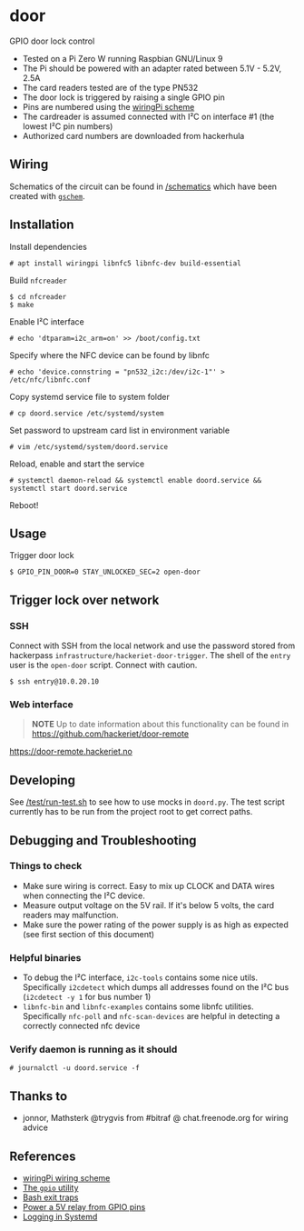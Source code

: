# door

GPIO door lock control

- Tested on a Pi Zero W running Raspbian GNU/Linux 9
- The Pi should be powered with an adapter rated between 5.1V - 5.2V, 2.5A
- The card readers tested are of the type PN532
- The door lock is triggered by raising a single GPIO pin
- Pins are numbered using the [wiringPi scheme][1]
- The cardreader is assumed connected with I²C on interface #1 (the lowest I²C pin numbers)
- Authorized card numbers are downloaded from hackerhula

## Wiring

Schematics of the circuit can be found in [/schematics](/schematics) which have been
created with [`gschem`][gschem].

## Installation

Install dependencies

    # apt install wiringpi libnfc5 libnfc-dev build-essential

Build `nfcreader`

    $ cd nfcreader
    $ make

Enable I²C interface

    # echo 'dtparam=i2c_arm=on' >> /boot/config.txt

Specify where the NFC device can be found by libnfc

    # echo 'device.connstring = "pn532_i2c:/dev/i2c-1"' > /etc/nfc/libnfc.conf

Copy systemd service file to system folder

    # cp doord.service /etc/systemd/system

Set password to upstream card list in environment variable

    # vim /etc/systemd/system/doord.service

Reload, enable and start the service

    # systemctl daemon-reload && systemctl enable doord.service && systemctl start doord.service

Reboot!

## Usage

Trigger door lock

```
$ GPIO_PIN_DOOR=0 STAY_UNLOCKED_SEC=2 open-door
```

## Trigger lock over network

### SSH

Connect with SSH from the local network and use the password stored from hackerpass `infrastructure/hackeriet-door-trigger`.
The shell of the `entry` user is the `open-door` script. Connect with caution.

```
$ ssh entry@10.0.20.10
```

### Web interface

> **NOTE** Up to date information about this functionality can be found in https://github.com/hackeriet/door-remote

https://door-remote.hackeriet.no

## Developing

See [/test/run-test.sh](/test/run-test.sh) to see how to use mocks in `doord.py`.
The test script currently has to be run from the project root to get correct paths.

## Debugging and Troubleshooting

### Things to check

- Make sure wiring is correct. Easy to mix up CLOCK and DATA wires when connecting the I²C device.
- Measure output voltage on the 5V rail. If it's below 5 volts, the card readers may malfunction.
- Make sure the power rating of the power supply is as high as expected (see first section of this document)

### Helpful binaries

- To debug the I²C interface, `i2c-tools` contains some nice utils. Specifically `i2cdetect` which dumps all addresses found on the I²C bus (`i2cdetect -y 1` for bus number 1)
- `libnfc-bin` and `libnfc-examples` contains some libnfc utilities. Specifically `nfc-poll` and `nfc-scan-devices` are helpful in detecting a correctly connected nfc device

### Verify daemon is running as it should

    # journalctl -u doord.service -f

## Thanks to

- jonnor, Mathsterk @trygvis from #bitraf @ chat.freenode.org for wiring advice

## References

- [wiringPi wiring scheme][1]
- [The `gpio` utility][2]
- [Bash exit traps][3]
- [Power a 5V relay from GPIO pins](https://raspberrypi.stackexchange.com/questions/27928/power-a-5v-relay-from-gpio-pins#28201)
- [Logging in Systemd](https://www.loggly.com/blog/logging-in-new-style-daemons-with-systemd/)

[1]: https://pinout.xyz/pinout/wiringpi
[2]: https://projects.drogon.net/raspberry-pi/wiringpi/the-gpio-utility/
[3]: http://redsymbol.net/articles/bash-exit-traps/
[gschem]: https://wiki.archlinux.org/index.php/GEDA
